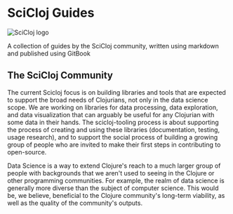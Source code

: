 # SciCloj Guides


![SciCloj logo](https://raw.githubusercontent.com/practicalli/graphic-design/live/scicloj/scicloj-community-logo-banner.png)

A collection of guides by the SciCloj community, written using markdown and published using GitBook


## The SciCloj Community

The current Scicloj focus is on building libraries and tools that are expected to support the broad needs of Clojurians, not only in the data science scope. We are working on libraries for data processing, data exploration, and data visualization that can arguably be useful for any Clojurian with some data in their hands.
The scicloj-tooling process is about supporting the process of creating and using these libraries (documentation, testing, usage research), and to support the social process of building a growing group of people who are invited to make their first steps in contributing to open-source.

Data Science is a way to extend Clojure's reach to a much larger group of people with backgrounds that we aren't used to seeing in the Clojure or other programming communities. For example,  the realm of data science is generally more diverse than the subject of computer science. This would be, we believe, beneficial to the Clojure community's long-term viability, as well as the quality of the community's outputs.
